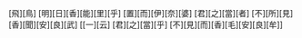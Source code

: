 [飛][鳥] [明][日][香][能][里][乎] [置][而][伊][奈][婆] [君][之][當][者] [不][所][見][香][聞][安][良][武] [[一][云] [君][之][當][乎] [不][見][而][香][毛][安][良][牟]]
